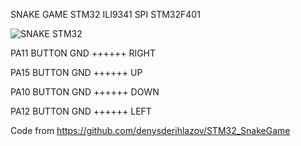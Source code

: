 SNAKE GAME STM32 ILI9341 SPI STM32F401

![SNAKE STM32](https://github.com/user-attachments/assets/669e8bbd-a3f9-4664-b232-12bb33012e84)

PA11 BUTTON GND ++++++ RIGHT

PA15 BUTTON GND ++++++ UP

PA10 BUTTON GND ++++++ DOWN

PA12 BUTTON GND ++++++ LEFT

Code from https://github.com/denysderihlazov/STM32_SnakeGame
